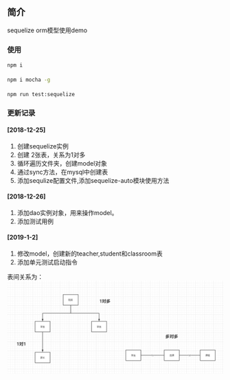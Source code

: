 ## 简介
sequelize orm模型使用demo

### 使用
```bash
npm i

npm i mocha -g

npm run test:sequelize
```

### 更新记录
#### [2018-12-25]
1. 创建sequelize实例
2. 创建 2张表，关系为1对多
3. 循环遍历文件夹，创建model对象
4. 通过sync方法，在mysql中创建表
5. 添加sequlize配置文件,添加sequelize-auto模块使用方法

#### [2018-12-26]
1. 添加dao实例对象，用来操作model。
2. 添加测试用例

#### [2019-1-2]
1. 修改model，创建新的teacher,student和classroom表
2. 添加单元测试启动指令

表间关系为：
![Image 表间关系](./images/table_telationship.png)